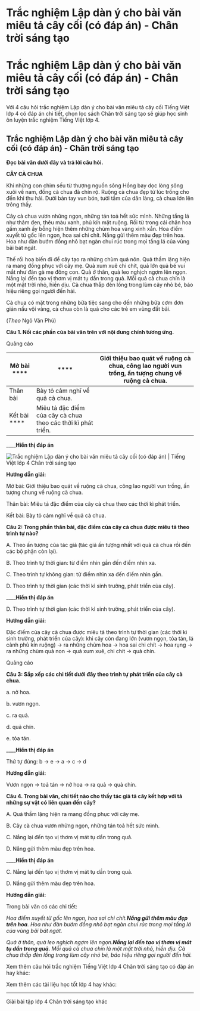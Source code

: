# Trắc nghiệm Lập dàn ý cho bài văn miêu tả cây cối (có đáp án) - Chân trời sáng tạo

# Trắc nghiệm Lập dàn ý cho bài văn miêu tả cây cối (có đáp án) - Chân trời sáng tạo

Với 4 câu hỏi trắc nghiệm Lập dàn ý cho bài văn miêu tả cây cối Tiếng Việt lớp 4 có đáp án chi tiết, chọn lọc sách Chân trời sáng tạo sẽ giúp học sinh ôn luyện trắc nghiệm Tiếng Việt lớp 4.

## Trắc nghiệm Lập dàn ý cho bài văn miêu tả cây cối (có đáp án) - Chân trời sáng tạo

**Đọc bài văn dưới đây và trả lời câu hỏi.**

**CÂY CÀ CHUA**

Khi những con chim sếu từ thượng nguồn sông Hồng bay dọc lòng sông xuôi về nam, đồng cà chua đã chín rộ. Ruộng cà chua đẹp từ lúc trồng cho đến khi thu hái. Dưới bàn tay vun bón, tưới tắm của dân làng, cà chua lớn lên trông thấy.

Cây cà chua vươn những ngọn, những tán toả hết sức mình. Những tầng lá như thảm đen, thêu màu xanh, phủ kín mặt ruộng. Rồi từ trong cái chăn hoa gấm xanh ấy bỗng hiện thêm những chùm hoa vàng xinh xắn. Hoa điểm xuyết từ gốc lên ngọn, hoa sai chi chít. Nắng gửi thêm màu đẹp trên hoa. Hoa như đàn bướm đồng nhỏ bạt ngàn chui rúc trong mọi tầng lá của vùng bãi bát ngát.

Thế rồi hoa biến đi để cây tạo ra những chùm quả nõn. Quả thầm lặng hiện ra mang đồng phục với cây mẹ. Quả xum xuê chi chít, quả lớn quả bé vui mắt như đàn gà mẹ đông con. Quả ở thân, quả leo nghịch ngợm lên ngọn. Nắng lại đến tạo vị thơm vị mát tụ dần trong quả. Mỗi quả cà chua chín là một mặt trời nhỏ, hiền dịu. Cà chua thắp đèn lồng trong lùm cây nhỏ bé, báo hiệu riêng gọi người đến hái.

Cà chua có mặt trong những bữa tiệc sang cho đến những bữa cơm đơn giản nấu vội vàng, cà chua còn là quà cho các trẻ em vùng đất bãi.

(_Theo_ Ngô Văn Phú)

**Câu 1. Nối các phần của bài văn trên với nội dung chính tương ứng.**

Quảng cáo

Mở bài **** |  **** |  Giới thiệu bao quát về ruộng cà chua, công lao người vun trồng, ấn tượng chung về ruộng cà chua.  
---|---|---  
Thân bài |  Bày tỏ cảm nghĩ về quả cà chua.  
Kết bài **** |  Miêu tả đặc điểm của cây cà chua theo các thời kì phát triển.  
____**Hiển thị đáp án**

![Trắc nghiệm Lập dàn ý cho bài văn miêu tả cây cối \(có đáp án\) | Tiếng Việt lớp 4 Chân trời sáng tạo](https://vietjack.com/tieng-viet-4-ct/images/trac-nghiem-viet-lap-dan-y-cho-bai-van-mieu-ta-cay-coi-260416.PNG)

**Hướng dẫn giải:**

Mở bài: Giới thiệu bao quát về ruộng cà chua, công lao người vun trồng, ấn tượng chung về ruộng cà chua.

Thân bài: Miêu tả đặc điểm của cây cà chua theo các thời kì phát triển.

Kết bài: Bày tỏ cảm nghĩ về quả cà chua.

**Câu 2: Trong phần thân bài, đặc điểm của cây cà chua được miêu tả theo trình tự nào?**

A. Theo ấn tượng của tác giả (tác giả ấn tượng nhất với quả cà chua rồi đến các bộ phận còn lại).

B. Theo trình tự thời gian: từ điểm nhìn gần đến điểm nhìn xa.

C. Theo trình tự không gian: từ điểm nhìn xa đến điểm nhìn gần.

D. Theo trình tự thời gian (các thời kì sinh trưởng, phát triển của cây).

____**Hiển thị đáp án**

D. Theo trình tự thời gian (các thời kì sinh trưởng, phát triển của cây).

**Hướng dẫn giải:**

Đặc điểm của cây cà chua được miêu tả theo trình tự thời gian (các thời kì sinh trưởng, phát triển của cây): khi cây còn đang lớn (vươn ngọn, tỏa tán, lá cành phủ kín ruộng) → ra những chùm hoa → hoa sai chi chít → hoa rụng → ra những chùm quả non → quả xum xuê, chi chít → quả chín.

Quảng cáo

**Câu 3: Sắp xếp các chi tiết dưới đây theo trình tự phát triển của cây cà chua.**

a. nở hoa.

b. vươn ngọn.

c. ra quả.

d. quả chín.

e. tỏa tán.

____**Hiển thị đáp án**

Thứ tự đúng: b → e → a → c → d

**Hướng dẫn giải:**

Vươn ngọn → toả tán → nở hoa → ra quả → quả chín. 

**Câu 4. Trong bài văn, chi tiết nào cho thấy tác giả tả cây kết hợp với tả những sự vật có liên quan đến cây?**

A. Quả thầm lặng hiện ra mang đồng phục với cây mẹ.

B. Cây cà chua vươn những ngọn, những tán toả hết sức mình.

C. Nắng lại đến tạo vị thơm vị mát tụ dần trong quả.

D. Nắng gửi thêm màu đẹp trên hoa.

____**Hiển thị đáp án**

C. Nắng lại đến tạo vị thơm vị mát tụ dần trong quả.

D. Nắng gửi thêm màu đẹp trên hoa.

**Hướng dẫn giải:**

Trong bài văn có các chi tiết: 

_Hoa điểm xuyết từ gốc lên ngọn, hoa sai chi chít.**Nắng gửi thêm màu đẹp trên hoa**. Hoa như đàn bướm đồng nhỏ bạt ngàn chui rúc trong mọi tầng lá của vùng bãi bát ngát._

_Quả ở thân, quả leo nghịch ngợm lên ngọn.**Nắng lại đến tạo vị thơm vị mát tụ dần trong quả.** Mỗi quả cà chua chín là một mặt trời nhỏ, hiền dịu. Cà chua thắp đèn lồng trong lùm cây nhỏ bé, báo hiệu riêng gọi người đến hái._

Xem thêm câu hỏi trắc nghiệm Tiếng Việt lớp 4 Chân trời sáng tạo có đáp án hay khác:

Xem thêm các tài liệu học tốt lớp 4 hay khác:

* * *

Giải bài tập lớp 4 Chân trời sáng tạo khác
